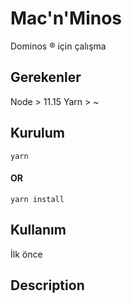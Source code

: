 # Mac'n'Minos

Dominos ® için çalışma

## Gerekenler

Node > 11.15
Yarn > ~


## Kurulum

    yarn

#### OR

    yarn install

## Kullanım

İlk önce 

## Description

